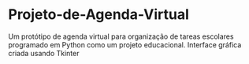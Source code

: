 # Projeto-de-Agenda-Virtual
Um protótipo de agenda virtual para organização de tareas escolares programado em Python como um projeto educacional. Interface gráfica criada usando Tkinter
